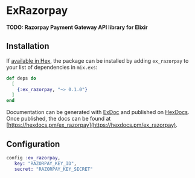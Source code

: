 # ExRazorpay

**TODO: Razorpay Payment Gateway API library for Elixir**

## Installation

If [available in Hex](https://hex.pm/docs/publish), the package can be installed
by adding `ex_razorpay` to your list of dependencies in `mix.exs`:

```elixir
def deps do
  [
    {:ex_razorpay, "~> 0.1.0"}
  ]
end
```

Documentation can be generated with [ExDoc](https://github.com/elixir-lang/ex_doc)
and published on [HexDocs](https://hexdocs.pm). Once published, the docs can
be found at [https://hexdocs.pm/ex_razorpay](https://hexdocs.pm/ex_razorpay).

## Configuration

```elixir
config :ex_razorpay, 
   key: "RAZORPAY_KEY_ID",
   secret: "RAZORPAY_KEY_SECRET"
```
